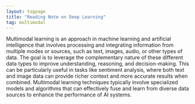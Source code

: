 ```yaml
---
layout: tagpage
title: "Reading Note on Deep Learning"
tag: multimodal
---
```


Multimodal learning is an approach in machine learning and artificial intelligence that involves processing and integrating information from multiple modes or sources, such as text, images, audio, or other types of data. The goal is to leverage the complementary nature of these different data types to improve understanding, reasoning, and decision-making. This can be particularly useful in tasks like sentiment analysis, where both text and image data can provide richer context and more accurate results when combined. Multimodal learning techniques typically involve specialized models and algorithms that can effectively fuse and learn from diverse data sources to enhance the performance of AI systems.
